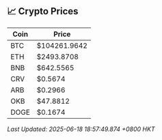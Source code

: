 ## 📈 Crypto Prices

| Coin | Price |
| ---- | ----- |
| BTC | $104261.9642 |
| ETH | $2493.8708 |
| BNB | $642.5565 |
| CRV | $0.5674 |
| ARB | $0.2966 |
| OKB | $47.8812 |
| DOGE | $0.1674 |

_Last Updated: 2025-06-18 18:57:49.874 +0800 HKT_